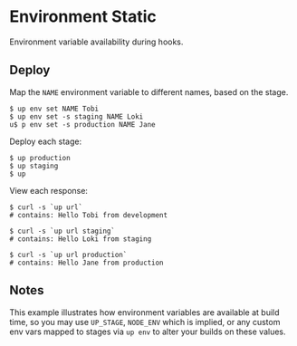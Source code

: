 
# Environment Static

Environment variable availability during hooks.

## Deploy

Map the `NAME` environment variable to different names, based on the stage.

```
$ up env set NAME Tobi
$ up env set -s staging NAME Loki
u$ p env set -s production NAME Jane
```

Deploy each stage:

```
$ up production
$ up staging
$ up
```

View each response:

```
$ curl -s `up url`
# contains: Hello Tobi from development

$ curl -s `up url staging`
# contains: Hello Loki from staging

$ curl -s `up url production`
# contains: Hello Jane from production
```

## Notes

This example illustrates how environment variables are available at build time,
so you may use `UP_STAGE`, `NODE_ENV` which is implied, or any custom env vars
mapped to stages via `up env` to alter your builds on these values.
